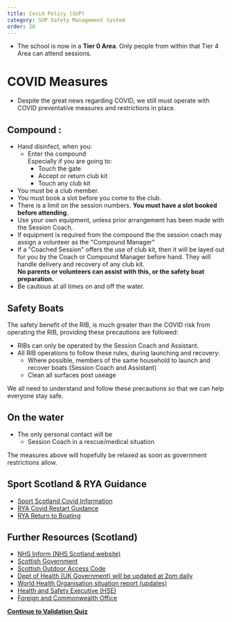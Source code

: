 ```yaml
---
title: Covid Policy (SUP)
category: SUP Safety Management System
order: 28
---
```



- The school is now in a **Tier 0 Area**. Only people from within that Tier 4 Area can attend sessions.


# COVID Measures

- Despite the great news regarding COVID, we still must operate with COVID preventative measures and restrictions in place.


## Compound :

- Hand disinfect, when you: 
  - Enter the compound <br />Especially if you are going to:  
    - Touch the gate
    - Accept or return club kit
    - Touch any club kit 
- You must be a club member.
- You must book a slot before you come to the club.
- There is a limit on the session numbers. **You must have a slot booked before attending.**
- Use your own equipment, unless prior arrangement has been made with the Session Coach.
- If equipment is required from the compound the the session coach may assign a volunteer as the "Compound Manager"
- If a "Coached Session" offers the use of club kit, then it will be layed out for you by the Coach or Compound Manager before hand. They will handle delivery and recovery of any club kit. <br />**No parents or volunteers can assist with this, or the safety boat preparation.**
- Be cautious at all times on and off the water.

## Safety Boats
The safety benefit of the RIB, is much greater than the COVID risk from operating the RIB, providing these precautions are followed:

- RIBs can only be operated by the Session Coach and Assistant.
- All RIB operations to follow these rules, during launching and recovery:
  - Where possible, members of the same household to launch and recover boats (Session Coach and Assistant)
  - Clean all surfaces post useage

We all need to understand and follow these precautions so that we can help everyone stay safe.

## On the water
- The only personal contact will be
    - Session Coach in a rescue/medical situation

The measures above will hopefully be relaxed as soon as government restrictions allow.

## Sport Scotland & RYA Guidance
- [Sport Scotland Covid Information](https://sportscotland.org.uk/covid-19/)
- [RYA Covid Restart Guidance](https://www.rya.org.uk/training-support/Pages/covid-19-return-to-boating-guidance.aspx)
- [RYA Return to Boating](https://www.rya.org.uk/scotland/representation/Pages/Return-to-Boating.aspx)

## Further Resources (Scotland)

- [NHS Inform (NHS Scotland website)](https://www.nhs.uk/conditions/coronavirus-covid-19/) 
- [Scottish Government](https://www.gov.scot/coronavirus-covid-19/)
- [Scottish Outdoor Access Code](https://www.outdooraccess-scotland.scot/) 
- [Dept of Health (UK Government) will be updated at 2pm daily](https://www.gov.uk/government/topical-events/coronavirus-covid-19-uk-government-response)
- [World Health Organisation situation report (updates)](https://www.who.int/emergencies/diseases/novel-coronavirus-2019/situation-reports/) 
- [Health and Safety Executive (HSE)](https://www.hse.gov.uk/news/coronavirus.htm)
- [Foreign and Commonwealth Office](https://www.gov.uk/guidance/travel-advice-novel-coronavirus) 



**[Continue to Validation Quiz](/clyde/Content/29-SUP_SMS_Quiz/)**
